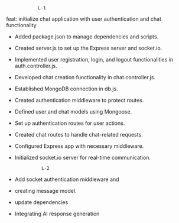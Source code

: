                 L-1
feat: initialize chat application with user authentication and chat functionality

- Added package.json to manage dependencies and scripts.
- Created server.js to set up the Express server and socket.io.
- Implemented user registration, login, and logout functionalities in auth.controller.js.
- Developed chat creation functionality in chat.controller.js.
- Established MongoDB connection in db.js.
- Created authentication middleware to protect routes.
- Defined user and chat models using Mongoose.
- Set up authentication routes for user actions.
- Created chat routes to handle chat-related requests.
- Configured Express app with necessary middleware.
- Initialized socket.io server for real-time communication.

                L-2

- Add socket authentication middleware and 
- creating message model.
- update dependencies
- Integrating AI response generation